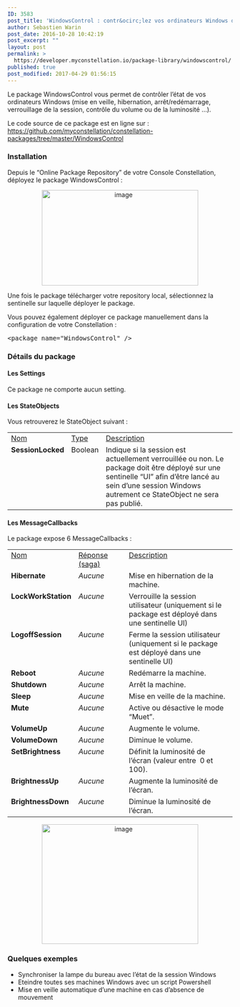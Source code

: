 ```yaml
---
ID: 3583
post_title: 'WindowsControl : contr&ocirc;lez vos ordinateurs Windows depuis Constellation'
author: Sebastien Warin
post_date: 2016-10-28 10:42:19
post_excerpt: ""
layout: post
permalink: >
  https://developer.myconstellation.io/package-library/windowscontrol/
published: true
post_modified: 2017-04-29 01:56:15
---
```

Le package WindowsControl vous permet de contrôler l’état de vos ordinateurs Windows (mise en veille, hibernation, arrêt/redémarrage, verrouillage de la session, contrôle du volume ou de la luminosité …).

Le code source de ce package est en ligne sur : <a href="https://github.com/myconstellation/constellation-packages/tree/master/WindowsControl">https://github.com/myconstellation/constellation-packages/tree/master/WindowsControl</a>
<h3>Installation</h3>
Depuis le “Online Package Repository” de votre Console Constellation, déployez le package WindowsControl :
<p align="center"><a href="https://developer.myconstellation.io/wp-content/uploads/2016/10/image-162.png"><img style="background-image: none; padding-top: 0px; padding-left: 0px; display: inline; padding-right: 0px; border-width: 0px;" title="image" src="https://developer.myconstellation.io/wp-content/uploads/2016/10/image_thumb-146.png" alt="image" width="350" height="214" border="0" /></a></p>
Une fois le package télécharger votre repository local, sélectionnez la sentinelle sur laquelle déployer le package.

Vous pouvez également déployer ce package manuellement dans la configuration de votre Constellation :
<pre class="lang:html5 decode:true">&lt;package name="WindowsControl" /&gt;</pre>
<h3>Détails du package</h3>
<h4>Les Settings</h4>
Ce package ne comporte aucun setting.
<h4>Les StateObjects</h4>
Vous retrouverez le StateObject suivant :
<table border="0" width="100%" cellspacing="0" cellpadding="2">
<tbody>
<tr>
<td valign="top" width="10"><u>Nom</u></td>
<td valign="top" width="10"><u>Type</u></td>
<td valign="top" width="446"><u>Description</u></td>
</tr>
<tr>
<td valign="top" width="10"><strong>SessionLocked</strong></td>
<td valign="top" width="10">Boolean</td>
<td valign="top" width="446">Indique si la session est actuellement verrouillée ou non. Le package doit être déployé sur une sentinelle “UI” afin d’être lancé au sein d’une session Windows autrement ce StateObject ne sera pas publié.</td>
</tr>
</tbody>
</table>
<h4 align="left">Les MessageCallbacks</h4>
Le package expose 6 MessageCallbacks :
<table border="0" width="100%" cellspacing="0" cellpadding="2">
<tbody>
<tr>
<td valign="top" width="10"><u>Nom</u></td>
<td valign="top" width="141"><u>Réponse (saga)</u></td>
<td valign="top" width="407"><u>Description</u></td>
</tr>
<tr>
<td valign="top" width="10"><strong>Hibernate</strong></td>
<td valign="top" width="141"><em>Aucune</em></td>
<td valign="top" width="407">Mise en hibernation de la machine.</td>
</tr>
<tr>
<td valign="top" width="10"><strong>LockWorkStation</strong></td>
<td valign="top" width="141"><em>Aucune</em></td>
<td valign="top" width="407">Verrouille la session utilisateur (uniquement si le package est déployé dans une sentinelle UI)</td>
</tr>
<tr>
<td valign="top" width="10"><strong>LogoffSession</strong> <i></i></td>
<td valign="top" width="141"><em>Aucune</em></td>
<td valign="top" width="407">Ferme la session utilisateur (uniquement si le package est déployé dans une sentinelle UI)</td>
</tr>
<tr>
<td valign="top" width="10"><strong>Reboot</strong> <i></i></td>
<td valign="top" width="141"><em>Aucune</em></td>
<td valign="top" width="407">Redémarre la machine.</td>
</tr>
<tr>
<td valign="top" width="10"><strong>Shutdown</strong></td>
<td valign="top" width="141"><em>Aucune</em></td>
<td valign="top" width="407">Arrêt la machine.</td>
</tr>
<tr>
<td valign="top" width="10"><strong>Sleep</strong></td>
<td valign="top" width="141"><em>Aucune</em></td>
<td valign="top" width="407">Mise en veille de la machine.</td>
</tr>
<tr>
<td valign="top" width="10"><strong>Mute</strong></td>
<td valign="top" width="141"><em>Aucune</em></td>
<td valign="top" width="407">Active ou désactive le mode “Muet”.</td>
</tr>
<tr>
<td valign="top" width="10"><strong>VolumeUp</strong></td>
<td valign="top" width="141"><em>Aucune</em></td>
<td valign="top" width="407">Augmente le volume.</td>
</tr>
<tr>
<td valign="top" width="10"><strong>VolumeDown</strong></td>
<td valign="top" width="141"><em>Aucune</em></td>
<td valign="top" width="407">Diminue le volume.</td>
</tr>
<tr>
<td valign="top" width="10"><strong>SetBrightness</strong></td>
<td valign="top" width="141"><em>Aucune</em></td>
<td valign="top" width="407">Définit la luminosité de l’écran (valeur entre  0 et 100).</td>
</tr>
<tr>
<td valign="top" width="10"><strong>BrightnessUp</strong></td>
<td valign="top" width="141"><em>Aucune</em></td>
<td valign="top" width="407">Augmente la luminosité de l’écran.</td>
</tr>
<tr>
<td valign="top" width="10"><strong>BrightnessDown</strong></td>
<td valign="top" width="141"><em>Aucune</em></td>
<td valign="top" width="407">Diminue la luminosité de l’écran.</td>
</tr>
</tbody>
</table>
<p align="center"><a href="https://developer.myconstellation.io/wp-content/uploads/2016/10/image-163.png"><img style="background-image: none; padding-top: 0px; padding-left: 0px; display: inline; padding-right: 0px; border-width: 0px;" title="image" src="https://developer.myconstellation.io/wp-content/uploads/2016/10/image_thumb-147.png" alt="image" width="350" height="268" border="0" /></a></p>

<h3 align="left">Quelques exemples</h3>
<ul>
 	<li>Synchroniser la lampe du bureau avec l’état de la session Windows</li>
 	<li>Eteindre toutes ses machines Windows avec un script Powershell</li>
 	<li>Mise en veille automatique d’une machine en cas d’absence de mouvement</li>
</ul>